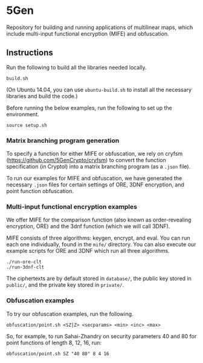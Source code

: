 # 5Gen 

Repository for building and running applications of multilinear maps, which 
include multi-input functional encryption (MIFE) and obfuscation.

## Instructions

Run the following to build all the libraries needed locally.
```
build.sh
```
(On Ubuntu 14.04, you can use `ubuntu-build.sh` to install all the necessary 
libraries and build the code.)

Before running the below examples, run the following to set up the environment.
```
source setup.sh
```


### Matrix branching program generation

To specify a function for either MIFE or obfuscation, we rely on cryfsm 
(https://github.com/5GenCrypto/cryfsm) to convert the function specification (in 
Cryptol) into a matrix branching program (as a `.json` file).

To run our examples for MIFE and obfuscation, we have generated the necessary 
`.json` files for certain settings of ORE, 3DNF encryption, and point function 
obfuscation.

### Multi-input functional encryption examples

We offer MIFE for the comparison function (also known as order-revealing 
encryption, ORE) and the 3dnf function (which we will call 3DNF).

MIFE consists of three algorithms: keygen, encrypt, and eval. You can run each 
one individually, found in the `mife/` directory. You can also execute our 
example scripts for ORE and 3DNF which run all three algorithms.
```
./run-ore-clt
./run-3dnf-clt
````
The ciphertexts are by default stored in `database/`, the public key stored in 
`public/`, and the private key stored in `private/`.

### Obfuscation examples

To try our obfuscation examples, run the following.
```
obfuscation/point.sh <SZ|Z> <secparams> <min> <inc> <max>
````
So, for example, to run Sahai-Zhandry on security parameters 40 and 80 for
point functions of length 8, 12, 16, run:
```
obfuscation/point.sh SZ "40 80" 8 4 16
````

